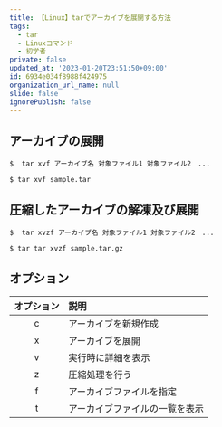 ```yaml
---
title: 【Linux】tarでアーカイブを展開する方法
tags:
  - tar
  - Linuxコマンド
  - 初学者
private: false
updated_at: '2023-01-20T23:51:50+09:00'
id: 6934e034f8988f424975
organization_url_name: null
slide: false
ignorePublish: false
---
```

## アーカイブの展開
```:ターミナル
$  tar xvf アーカイブ名 対象ファイル1 対象ファイル2　...
```

```:ターミナル
$ tar xvf sample.tar
```

## 圧縮したアーカイブの解凍及び展開
```:ターミナル
$  tar xvzf アーカイブ名 対象ファイル1 対象ファイル2　...
```

```:ターミナル
$ tar tar xvzf sample.tar.gz
```

## オプション
| オプション | 説明 |
|:-:|:-|
| c | アーカイブを新規作成 |
| x | アーカイブを展開 |
| v | 実行時に詳細を表示 |
| z | 圧縮処理を行う  |
| f | アーカイブファイルを指定 |
| t | アーカイブファイルの一覧を表示  |
